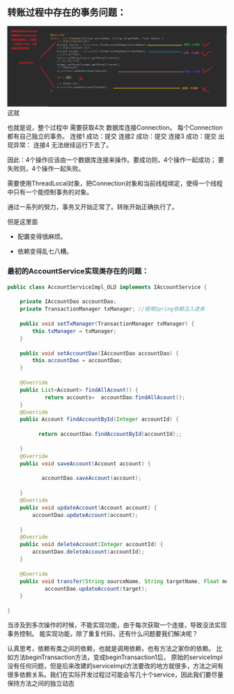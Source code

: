 ## 转账过程中存在的事务问题：

![事务控制](Untitled.assets/事务控制.png)这就

也就是说，整个过程中  需要获取4次 数据库连接Connection。
每个Connection都有自己独立的事务。
连接1 成功：提交
连接2 成功：提交
连接3 成功：提交
出现异常：
连接4 无法继续运行下去了。

因此：4个操作应该由一个数据库连接来操作。要成功则，4个操作一起成功； 要失败则，4个操作一起失败。

需要使用ThreadLocal对象，把Connection对象和当前线程绑定，使得一个线程中只有一个能控制事务的对象。





通过一系列的努力，事务又开始正常了。转账开始正确执行了。

但是这里面

- 配置变得很麻烦。

- 依赖变得乱七八糟。

### 最初的AccountService实现类存在的问题：
```java
public class AccountServiceImpl_OLD implements IAccountService {

    private IAccountDao accountDao;
    private TransactionManager txManager; //使用Spring依赖注入进来

    public void setTxManager(TransactionManager txManager) {
        this.txManager = txManager;
    }

    public void setAccountDao(IAccountDao accountDao) {
        this.accountDao = accountDao;
    }

    @Override
    public List<Account> findAllAcount() {
            return accounts=  accountDao.findAllAcount();
    }
    @Override
    public Account findAccountById(Integer accountId) {

          return accountDao.findAccountById(accountId);;

    }
    @Override
    public void saveAccount(Account account) {

           accountDao.saveAccount(account);

    }
    @Override
    public void updateAccount(Account account) {
        accountDao.updateAccount(account);

    }
    @Override
    public void deleteAccount(Integer accountId) {
        accountDao.deleteAccount(accountId);
    }

    @Override
    public void transfer(String sourceName, String targetName, Float money) {
            accountDao.updateAccount(target);
    }

}
```
当涉及到多次操作的时候，不能实现功能，由于每次获取一个连接，导致没法实现事务控制。
能实现功能，除了重复代码，还有什么问题要我们解决呢？

认真思考，依赖有类之间的依赖，也就是调用依赖，也有方法之家你的依赖。
比如方法beginTransaction方法，变成beginTransaction1后，
原始的serviceImpl没有任何问题，但是后来改建的serviceImpl方法要改的地方就很多，方法之间有很多依赖关系。我们在实际开发过程过可能会写几十个service，因此我们要尽量保持方法之间的独立动态
